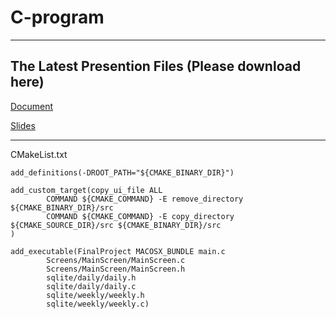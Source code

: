 # C-program
---
## The Latest Presention Files (Please download here)
[Document](https://github.com/IMFAat/C-program/blob/main/Presentation/Document.pdf)

[Slides](https://github.com/IMFAat/C-program/blob/main/Presentation/Slides.pdf)

---
CMakeList.txt
```aiignore
add_definitions(-DROOT_PATH="${CMAKE_BINARY_DIR}")
```
```aiignore
add_custom_target(copy_ui_file ALL
        COMMAND ${CMAKE_COMMAND} -E remove_directory ${CMAKE_BINARY_DIR}/src
        COMMAND ${CMAKE_COMMAND} -E copy_directory ${CMAKE_SOURCE_DIR}/src ${CMAKE_BINARY_DIR}/src
)
```

```aiignore
add_executable(FinalProject MACOSX_BUNDLE main.c
        Screens/MainScreen/MainScreen.c
        Screens/MainScreen/MainScreen.h
        sqlite/daily/daily.h
        sqlite/daily/daily.c
        sqlite/weekly/weekly.h
        sqlite/weekly/weekly.c)
```
